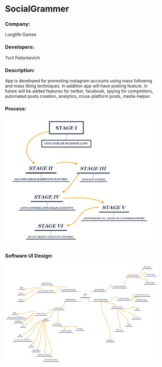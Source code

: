 # SocialGrammer
### Company:
Longlife Games
### Developers:
Yurii Fedorkevich
### Description:
App is developed for promoting instagram accounts using mass following and mass liking techniques. In addition app will have posting feature. In future will be added features for twitter, facebook, spying for competitors, automated posts creation, analytics, cross-platform posts, media-helper.
### Process:
![alt text](https://github.com/Jurajkeee/SocialGrammer/blob/master/Design%20References/Stages.png)
### Software UI Design:
![alt text](https://github.com/Jurajkeee/SocialGrammer/blob/master/Design%20References/AppFeatures.png)
